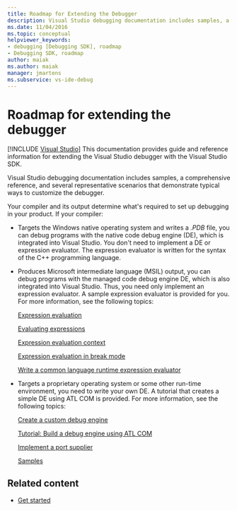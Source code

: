 ```yaml
---
title: Roadmap for Extending the Debugger
description: Visual Studio debugging documentation includes samples, a reference, and several scenarios that demonstrate typical ways to customize the debugger.
ms.date: 11/04/2016
ms.topic: conceptual
helpviewer_keywords:
- debugging [Debugging SDK], roadmap
- Debugging SDK, roadmap
author: maiak
ms.author: maiak
manager: jmartens
ms.subservice: vs-ide-debug
---
```

# Roadmap for extending the debugger

 [!INCLUDE [Visual Studio](~/includes/applies-to-version/vs-windows-only.md)]
This documentation provides guide and reference information for extending the Visual Studio debugger with the Visual Studio SDK.

 Visual Studio debugging documentation includes samples, a comprehensive reference, and several representative scenarios that demonstrate typical ways to customize the debugger.

 Your compiler and its output determine what's required to set up debugging in your product. If your compiler:

- Targets the Windows native operating system and writes a *.PDB* file, you can debug programs with the native code debug engine (DE), which is integrated into Visual Studio. You don't need to implement a DE or expression evaluator. The expression evaluator is written for the syntax of the C++ programming language.

- Produces Microsoft intermediate language (MSIL) output, you can debug programs with the managed code debug engine DE, which is also integrated into Visual Studio. Thus, you need only implement an expression evaluator. A sample expression evaluator is provided for you. For more information, see the following topics:

   [Expression evaluation](../../extensibility/debugger/expression-evaluation-visual-studio-debugging-sdk.md)

   [Evaluating expressions](../../extensibility/debugger/evaluating-expressions.md)

   [Expression evaluation context](../../extensibility/debugger/expression-evaluation-context.md)

   [Expression evaluation in break mode](../../extensibility/debugger/expression-evaluation-in-break-mode.md)

   [Write a common language runtime expression evaluator](../../extensibility/debugger/writing-a-common-language-runtime-expression-evaluator.md)

- Targets a proprietary operating system or some other run-time environment, you need to write your own DE. A tutorial that creates a simple DE using ATL COM is provided. For more information, see the following topics:

   [Create a custom debug engine](../../extensibility/debugger/creating-a-custom-debug-engine.md)

   [Tutorial: Build a debug engine using ATL COM](/previous-versions/bb147024(v=vs.90))

   [Implement a port supplier](../../extensibility/debugger/implementing-a-port-supplier.md)

   [Samples](../../extensibility/debugger/visual-studio-debugging-samples.md)

## Related content
- [Get started](../../extensibility/debugger/getting-started-with-debugger-extensibility.md)